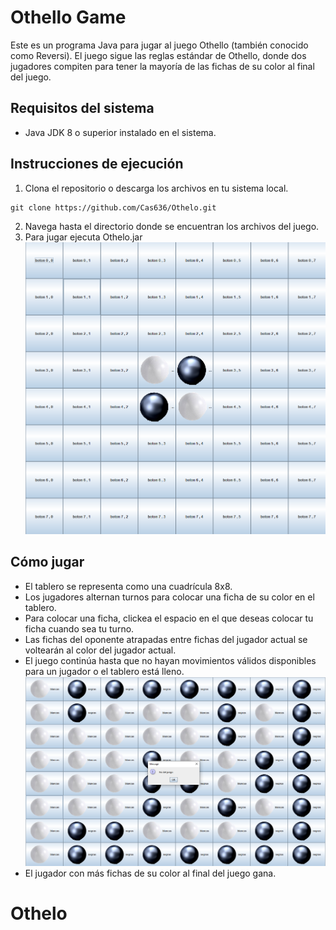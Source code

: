 # Othello Game
Este es un programa Java para jugar al juego Othello (también conocido como Reversi). El juego sigue las reglas estándar de Othello, donde dos jugadores compiten para tener la mayoría de las fichas de su color al final del juego.

## Requisitos del sistema
- Java JDK 8 o superior instalado en el sistema.

## Instrucciones de ejecución
1. Clona el repositorio o descarga los archivos en tu sistema local.
```node
git clone https://github.com/Cas636/Othelo.git
```
2. Navega hasta el directorio donde se encuentran los archivos del juego.
3. Para jugar ejecuta Othelo.jar
![](/recursos/img1.png)

## Cómo jugar
- El tablero se representa como una cuadrícula 8x8.
- Los jugadores alternan turnos para colocar una ficha de su color en el tablero.
- Para colocar una ficha, clickea el espacio en el que deseas colocar tu ficha cuando sea tu turno.
- Las fichas del oponente atrapadas entre fichas del jugador actual se voltearán al color del jugador actual.
- El juego continúa hasta que no hayan movimientos válidos disponibles para un jugador o el tablero está lleno.
![](/recursos/img2.png)
- El jugador con más fichas de su color al final del juego gana.

# Othelo
